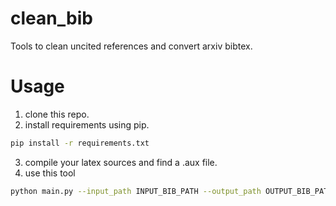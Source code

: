 # clean_bib
Tools to clean uncited references and convert arxiv bibtex.

# Usage
1. clone this repo.
2. install requirements using pip.
```bash
pip install -r requirements.txt
```
3. compile your latex sources and find a .aux file.
4. use this tool
```bash
python main.py --input_path INPUT_BIB_PATH --output_path OUTPUT_BIB_PATH --aux_path AUX_FILE_PATH --checkciteslua_path checkcites.lua
```
